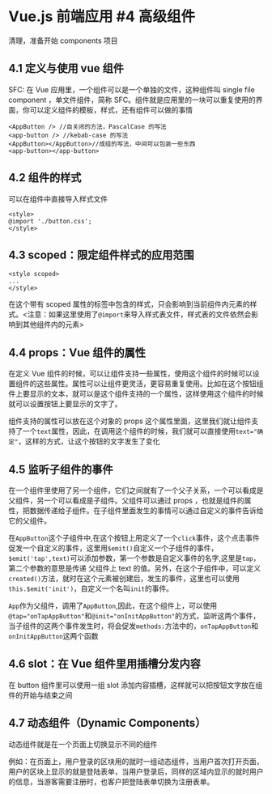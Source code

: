 # Vue.js 前端应用 #4 高级组件

清理，准备开始 components 项目

## 4.1 定义与使用 vue 组件

SFC: 在 Vue 应用里，一个组件可以是一个单独的文件，这种组件叫 single file component ，单文件组件，简称 SFC。组件就是应用里的一块可以重复使用的界面，你可以定义组件的模板，样式，还有组件可以做的事情

```
<AppButton /> //自关闭的方法，PascalCase 的写法
<app-button /> //kebab-case 的写法
<AppButton></AppButton>//成组的写法，中间可以包装一些东西
<app-button></app-button>
```

## 4.2 组件的样式

可以在组件中直接导入样式文件

```
<style>
@import './button.css';
</style>
```

## 4.3 scoped：限定组件样式的应用范围

```
<style scoped>
...
</style>
```

在这个带有 scoped 属性的标签中包含的样式，只会影响到当前组件内元素的样式。<注意：如果这里使用了`@import`来导入样式表文件，样式表的文件依然会影响到其他组件内的元素>

## 4.4 props：Vue 组件的属性

在定义 Vue 组件的时候，可以让组件支持一些属性，使用这个组件的时候可以设置组件的这些属性。属性可以让组件更灵活，更容易重复使用。比如在这个按钮组件上要显示的文本，就可以是这个组件支持的一个属性，这样使用这个组件的时候就可以设置按钮上要显示的文字了。

组件支持的属性可以放在这个对象的 props 这个属性里面，这里我们就让组件支持了一个`text`属性，因此，在调用这个组件的时候，我们就可以直接使用`text="确定"`，这样的方式，让这个按钮的文字发生了变化

## 4.5 监听子组件的事件

在一个组件里使用了另一个组件，它们之间就有了一个父子关系，一个可以看成是父组件，另一个可以看成是子组件。父组件可以通过 props ，也就是组件的属性，把数据传递给子组件。在子组件里面发生的事情可以通过自定义的事件告诉给它的父组件。

在`AppButton`这个子组件中,在这个按钮上用定义了一个`click`事件，这个点击事件促发一个自定义的事件，这里用`$emit()`自定义一个子组件的事件，`$emit('tap',text)`可以添加参数，第一个参数是自定义事件的名字,这里是`tap`，第二个参数的意思是传递 父组件上 text 的值。另外，在这个子组件中，可以定义`created()`方法，就时在这个元素被创建后，发生的事件，这里也可以使用`this.$emit('init')`，自定义一个名叫`init`的事件。

`App`作为父组件，调用了`AppButton`,因此，在这个组件上，可以使用`@tap="onTapAppButton"`和`@init="onInitAppButton"`的方式，监听这两个事件，当子组件的这两个事件发生时，将会促发`methods:`方法中的，`onTapAppButton`和`onInitAppButton`这两个函数

## 4.6 slot：在 Vue 组件里用插槽分发内容

在 button 组件里可以使用一组 slot 添加内容插槽，这样就可以把按钮文字放在组件的开始与结束之间

## 4.7 动态组件（Dynamic Components）

动态组件就是在一个页面上切换显示不同的组件

例如：在页面上，用户登录的区块用的就时一组动态组件，当用户首次打开页面，用户的区块上显示的就是登陆表单，当用户登录后，同样的区域内显示的就时用户的信息，当游客需要注册时，也客户把登陆表单切换为注册表单。
